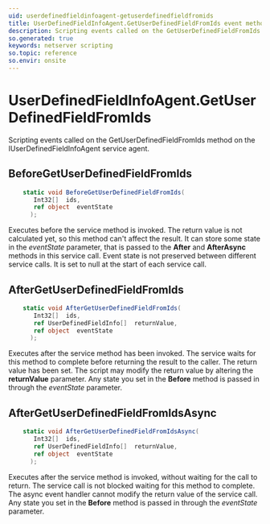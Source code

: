 ```yaml
---
uid: userdefinedfieldinfoagent-getuserdefinedfieldfromids
title: UserDefinedFieldInfoAgent.GetUserDefinedFieldFromIds event method
description: Scripting events called on the GetUserDefinedFieldFromIds method on the UserDefinedFieldInfoAgent service agent.
so.generated: true
keywords: netserver scripting
so.topic: reference
so.envir: onsite
---
```

# UserDefinedFieldInfoAgent.GetUserDefinedFieldFromIds

Scripting events called on the <see cref='M:IUserDefinedFieldInfoAgent.GetUserDefinedFieldFromIds'>GetUserDefinedFieldFromIds</see> method on the <see cref='IUserDefinedFieldInfoAgent'>IUserDefinedFieldInfoAgent</see>  service agent.

## BeforeGetUserDefinedFieldFromIds
```cs
    static void BeforeGetUserDefinedFieldFromIds(
       Int32[]  ids,
       ref object  eventState
      );
```
Executes before the service method is invoked.
The return value is not calculated yet, so this method can't affect the result.
It can store some state in the *eventState* parameter, that is passed to the **After** and **AfterAsync** methods in this service call.
Event state is not preserved between different service calls. It is set to null at the start of each service call.
## AfterGetUserDefinedFieldFromIds
```cs
    static void AfterGetUserDefinedFieldFromIds(
       Int32[]  ids,
       ref UserDefinedFieldInfo[]  returnValue,
       ref object  eventState
      );
```
Executes after the service method has been invoked. The service waits for this method to complete before returning the result to the caller.
The return value has been set. The script may modify the return value by altering the **returnValue** parameter.
Any state you set in the **Before** method is passed in through the *eventState* parameter.
## AfterGetUserDefinedFieldFromIdsAsync
```cs
    static void AfterGetUserDefinedFieldFromIdsAsync(
       Int32[]  ids,
       ref UserDefinedFieldInfo[]  returnValue,
       ref object  eventState
      );
```
Executes after the service method is invoked, without waiting for the call to return.
The service call is not blocked waiting for this method to complete.
The async event handler cannot modify the return value of the service call.
Any state you set in the **Before** method is passed in through the *eventState* parameter.

